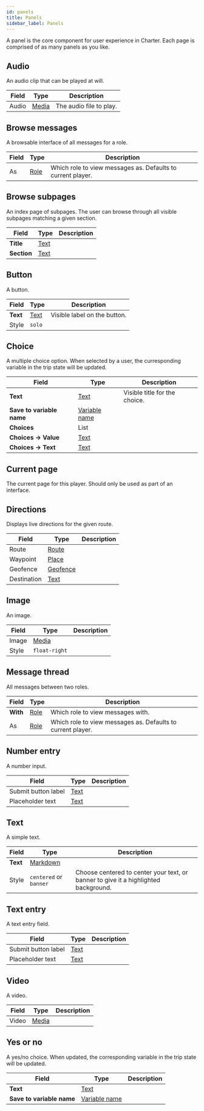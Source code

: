 ```yaml
---
id: panels
title: Panels
sidebar_label: Panels
---
```


A panel is the core component for user experience in Charter. Each page is comprised of as many panels as you like.
## Audio

An audio clip that can be played at will.


| Field | Type | Description |
| - | - | - |
| Audio | [Media](/docs/reference/fieldtypes#media) | The audio file to play. |



## Browse messages

A browsable interface of all messages for a role.


| Field | Type | Description |
| - | - | - |
| As | [Role](/docs/reference/resources#role) | Which role to view messages as. Defaults to current player. |



## Browse subpages

An index page of subpages. The user can browse through all visible subpages matching a given section.


| Field | Type | Description |
| - | - | - |
| **Title** | [Text](/docs/reference/fieldtypes#text) |  |
| **Section** | [Text](/docs/reference/fieldtypes#text) |  |



## Button

A button.


| Field | Type | Description |
| - | - | - |
| **Text** | [Text](/docs/reference/fieldtypes#text) | Visible label on the button. |
| Style | `solo` |  |



## Choice

A multiple choice option. When selected by a user, the curresponding variable in the trip state will be updated.


| Field | Type | Description |
| - | - | - |
| **Text** | [Text](/docs/reference/fieldtypes#text) | Visible title for the choice. |
| **Save to variable name** | [Variable name](/docs/reference/fieldtypes#variable-name) |  |
| **Choices** | List |  |
| **Choices → Value** | [Text](/docs/reference/fieldtypes#text) |  |
| **Choices → Text** | [Text](/docs/reference/fieldtypes#text) |  |



## Current page

The current page for this player. Should only be used as part of an interface.





## Directions

Displays live directions for the given route.


| Field | Type | Description |
| - | - | - |
| Route | [Route](/docs/reference/resources#route) |  |
| Waypoint | [Place](/docs/reference/resources#waypoint) |  |
| Geofence | [Geofence](/docs/reference/resources#geofence) |  |
| Destination | [Text](/docs/reference/fieldtypes#text) |  |



## Image

An image.


| Field | Type | Description |
| - | - | - |
| Image | [Media](/docs/reference/fieldtypes#media) |  |
| Style | `float-right` |  |



## Message thread

All messages between two roles.


| Field | Type | Description |
| - | - | - |
| **With** | [Role](/docs/reference/resources#role) | Which role to view messages with. |
| As | [Role](/docs/reference/resources#role) | Which role to view messages as. Defaults to current player. |



## Number entry

A number input.


| Field | Type | Description |
| - | - | - |
| Submit button label | [Text](/docs/reference/fieldtypes#text) |  |
| Placeholder text | [Text](/docs/reference/fieldtypes#text) |  |



## Text

A simple text.


| Field | Type | Description |
| - | - | - |
| **Text** | [Markdown](/docs/reference/fieldtypes#markdown) |  |
| Style | `centered` or `banner` | Choose centered to center your text, or banner to give it a highlighted background. |



## Text entry

A text entry field.


| Field | Type | Description |
| - | - | - |
| Submit button label | [Text](/docs/reference/fieldtypes#text) |  |
| Placeholder text | [Text](/docs/reference/fieldtypes#text) |  |



## Video

A video.


| Field | Type | Description |
| - | - | - |
| Video | [Media](/docs/reference/fieldtypes#media) |  |



## Yes or no

A yes/no choice. When updated, the corresponding variable in the trip state will be updated.


| Field | Type | Description |
| - | - | - |
| **Text** | [Text](/docs/reference/fieldtypes#text) |  |
| **Save to variable name** | [Variable name](/docs/reference/fieldtypes#variable-name) |  |



